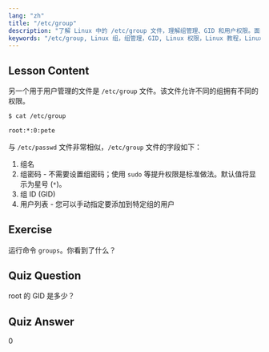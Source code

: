```yaml
---
lang: "zh"
title: "/etc/group"
description: "了解 Linux 中的 /etc/group 文件，理解组管理、GID 和用户权限。面向初学者的重要 Linux 组文件教程。"
keywords: "/etc/group, Linux 组，组管理，GID, Linux 权限，Linux 教程，Linux 初学者，Linux 指南"
---
```


## Lesson Content

另一个用于用户管理的文件是 `/etc/group` 文件。该文件允许不同的组拥有不同的权限。

```bash
$ cat /etc/group

root:*:0:pete
```

与 `/etc/passwd` 文件非常相似，`/etc/group` 文件的字段如下：

1. 组名
2. 组密码 - 不需要设置组密码；使用 `sudo` 等提升权限是标准做法。默认值将显示为星号 (`*`)。
3. 组 ID (GID)
4. 用户列表 - 您可以手动指定要添加到特定组的用户

## Exercise

运行命令 `groups`。你看到了什么？

## Quiz Question

root 的 GID 是多少？

## Quiz Answer

0
